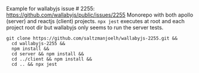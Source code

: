 Example for wallabyjs issue # 2255: https://github.com/wallabyjs/public/issues/2255
Monorepo with both apollo (server) and reactjs (client) projects. `npx jest` executes at root and each project root dir but wallabyjs only seems to run the server tests.

```
git clone https://github.com/saltzmanjoelh/wallabyjs-2255.git &&
  cd wallabyjs-2255 &&
  npm install && 
  cd server && npm install &&
  cd ../client && npm install &&
  cd .. && npx jest
```
